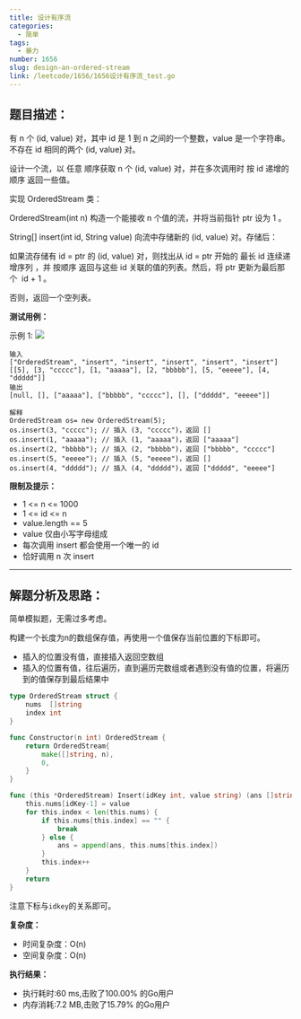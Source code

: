 ```yaml
---
title: 设计有序流
categories:
  - 简单
tags:
  - 暴力
number: 1656
slug: design-an-ordered-stream
link: /leetcode/1656/1656设计有序流_test.go
---
```


## 题目描述：

有 n 个 (id, value) 对，其中 id 是 1 到 n 之间的一个整数，value 是一个字符串。不存在 id 相同的两个 (id, value) 对。

设计一个流，以 任意 顺序获取 n 个 (id, value) 对，并在多次调用时 按 id 递增的顺序 返回一些值。


实现 OrderedStream 类：


OrderedStream(int n) 构造一个能接收 n 个值的流，并将当前指针 ptr 设为 1 。

String[] insert(int id, String value) 向流中存储新的 (id, value) 对。存储后：

如果流存储有 id = ptr 的 (id, value) 对，则找出从 id = ptr 开始的 最长 id 连续递增序列 ，并 按顺序 返回与这些 id 关联的值的列表。然后，将 ptr 更新为最后那个  id + 1 。

否则，返回一个空列表。


**测试用例：**

示例 1:
![](/img/leetcode/1656设计有序流/q1.gif)
```
输入
["OrderedStream", "insert", "insert", "insert", "insert", "insert"]
[[5], [3, "ccccc"], [1, "aaaaa"], [2, "bbbbb"], [5, "eeeee"], [4, "ddddd"]]
输出
[null, [], ["aaaaa"], ["bbbbb", "ccccc"], [], ["ddddd", "eeeee"]]

解释
OrderedStream os= new OrderedStream(5);
os.insert(3, "ccccc"); // 插入 (3, "ccccc")，返回 []
os.insert(1, "aaaaa"); // 插入 (1, "aaaaa")，返回 ["aaaaa"]
os.insert(2, "bbbbb"); // 插入 (2, "bbbbb")，返回 ["bbbbb", "ccccc"]
os.insert(5, "eeeee"); // 插入 (5, "eeeee")，返回 []
os.insert(4, "ddddd"); // 插入 (4, "ddddd")，返回 ["ddddd", "eeeee"]
```

**限制及提示：**
- 1 <= n <= 1000
- 1 <= id <= n
- value.length == 5
- value 仅由小写字母组成
- 每次调用 insert 都会使用一个唯一的 id
- 恰好调用 n 次 insert


---
## 解题分析及思路：

简单模拟题，无需过多考虑。

构建一个长度为n的数组保存值，再使用一个值保存当前位置的下标即可。

- 插入的位置没有值，直接插入返回空数组
- 插入的位置有值，往后遍历，直到遍历完数组或者遇到没有值的位置，将遍历到的值保存到最后结果中

```go
type OrderedStream struct {
	nums  []string
	index int
}

func Constructor(n int) OrderedStream {
	return OrderedStream{
		make([]string, n),
		0,
	}
}

func (this *OrderedStream) Insert(idKey int, value string) (ans []string) {
	this.nums[idKey-1] = value
	for this.index < len(this.nums) {
		if this.nums[this.index] == "" {
			break
		} else {
			ans = append(ans, this.nums[this.index])
		}
		this.index++
	}
	return
}
```

注意下标与`idkey`的关系即可。

**复杂度：**
- 时间复杂度：O(n)
- 空间复杂度：O(n)

**执行结果：**
- 执行耗时:60 ms,击败了100.00% 的Go用户
- 内存消耗:7.2 MB,击败了15.79% 的Go用户
